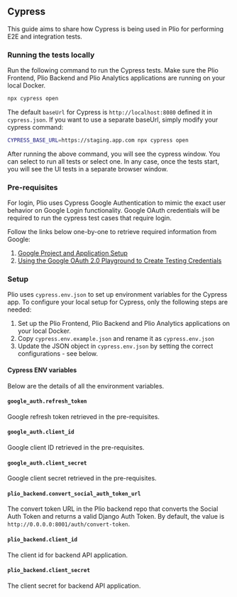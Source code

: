## Cypress
This guide aims to share how Cypress is being used in Plio for performing E2E and integration tests.

### Running the tests locally
Run the following command to run the Cypress tests. Make sure the Plio Frontend, Plio Backend and Plio Analytics applications are running on your local Docker.
```sh
npx cypress open
```

The default `baseUrl` for Cypress is `http://localhost:8080` defined it in `cypress.json`. If you want to use a separate baseUrl, simply modify your cypress command:
```sh
CYPRESS_BASE_URL=https://staging.app.com npx cypress open
```

After running the above command, you will see the cypress window. You can select to run all tests or select one. In any case, once the tests start, you will see the UI tests in a separate browser window.

### Pre-requisites
For login, Plio uses Cypress Google Authentication to mimic the exact user behavior on Google Login functionality. Google OAuth credentials will be required to run the cypress test cases that require login.

Follow the links below one-by-one to retrieve required information from Google:

1. [Google Project and Application Setup](https://docs.cypress.io/guides/testing-strategies/google-authentication#Google-Developer-Console-Setup)
2. [Using the Google OAuth 2.0 Playground to Create Testing Credentials](https://docs.cypress.io/guides/testing-strategies/google-authentication#Using-the-Google-OAuth-2-0-Playground-to-Create-Testing-Credentials)

### Setup
Plio uses `cypress.env.json` to set up environment variables for the Cypress app. To configure your local setup for Cypress, only the following steps are needed:
1. Set up the Plio Frontend, Plio Backend and Plio Analytics applications on your local Docker.
2. Copy `cypress.env.example.json` and rename it as `cypress.env.json`
3. Update the JSON object in `cypress.env.json` by setting the correct configurations - see below.

#### Cypress ENV variables
 Below are the details of all the environment variables.
#### `google_auth.refresh_token`
Google refresh token retrieved in the pre-requisites.

#### `google_auth.client_id`
Google client ID retrieved in the pre-requisites.

#### `google_auth.client_secret`
Google client secret retrieved in the pre-requisites.

#### `plio_backend.convert_social_auth_token_url`
The convert token URL in the Plio backend repo that converts the Social Auth Token and returns a valid Django Auth Token. By default, the value is `http://0.0.0.0:8001/auth/convert-token`.

#### `plio_backend.client_id`
The client id for backend API application.

#### `plio_backend.client_secret`
The client secret for backend API application.
